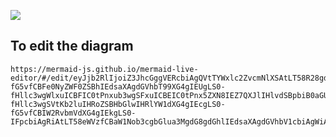 [![](https://mermaid.ink/img/eyJjb2RlIjoiZ3JhcGggVERcbiAgQVtTYWxlc2ZvcmNlXSAtLT58R28gdG8gR2xpcCB0ZWFtfCBCe2xvZ2dlZCBpbnRvIEdsaXA_fVxuICBCIC0tPnxub3wgQ1tMb2cgaW50byBHbGlwXVxuICBCIC0tPnx5ZXN8IER7SXMgdGhlcmUgYSBHbGlwIHRlYW0_fVxuICBDIC0tPiBEXG4gIEQgLS0-fG5vfCBFe0NyZWF0ZSBhIEdsaXAgdGVhbT99XG4gIEUgLS0-fHllc3wgWlxuICBFIC0tPnxub3wgSFxuICBEIC0tPnx5ZXN8IEZ7QXJlIHlvdSBpbiB0aGUgR2xpcCB0ZWFtP31cbiAgRiAtLT58bm98IEd7Sm9pbiB0aGUgdGVhbT99XG4gIEcgLS0-fHllc3wgSVtKb2luIHRoZSBHbGlwIHRlYW1dXG4gIEcgLS0-fG5vfCBIW2RvbmVdXG4gIEkgLS0-IFpcbiAgRiAtLT58eWVzfCBaW1Nob3cgbGlua3MgdG8gdGhlIEdsaXAgdGVhbV1cbiAgWiAtLT4gSFxuXHRcdCIsIm1lcm1haWQiOnsidGhlbWUiOiJkZWZhdWx0In0sInVwZGF0ZUVkaXRvciI6ZmFsc2V9)](https://mermaid-js.github.io/mermaid-live-editor/#/edit/eyJjb2RlIjoiZ3JhcGggVERcbiAgQVtTYWxlc2ZvcmNlXSAtLT58R28gdG8gR2xpcCB0ZWFtfCBCe2xvZ2dlZCBpbnRvIEdsaXA_fVxuICBCIC0tPnxub3wgQ1tMb2cgaW50byBHbGlwXVxuICBCIC0tPnx5ZXN8IER7SXMgdGhlcmUgYSBHbGlwIHRlYW0_fVxuICBDIC0tPiBEXG4gIEQgLS0-fG5vfCBFe0NyZWF0ZSBhIEdsaXAgdGVhbT99XG4gIEUgLS0-fHllc3wgWlxuICBFIC0tPnxub3wgSFxuICBEIC0tPnx5ZXN8IEZ7QXJlIHlvdSBpbiB0aGUgR2xpcCB0ZWFtP31cbiAgRiAtLT58bm98IEd7Sm9pbiB0aGUgdGVhbT99XG4gIEcgLS0-fHllc3wgSVtKb2luIHRoZSBHbGlwIHRlYW1dXG4gIEcgLS0-fG5vfCBIW2RvbmVdXG4gIEkgLS0-IFpcbiAgRiAtLT58eWVzfCBaW1Nob3cgbGlua3MgdG8gdGhlIEdsaXAgdGVhbV1cbiAgWiAtLT4gSFxuXHRcdCIsIm1lcm1haWQiOnsidGhlbWUiOiJkZWZhdWx0In0sInVwZGF0ZUVkaXRvciI6ZmFsc2V9)


## To edit the diagram

```
https://mermaid-js.github.io/mermaid-live-editor/#/edit/eyJjb2RlIjoiZ3JhcGggVERcbiAgQVtTYWxlc2ZvcmNlXSAtLT58R28gdG8gR2xpcCB0ZWFtfCBCe2xvZ2dlZCBpbnRvIEdsaXA_fVxuICBCIC0tPnxub3wgQ1tMb2cgaW50byBHbGlwXVxuICBCIC0tPnx5ZXN8IER7SXMgdGhlcmUgYSBHbGlwIHRlYW0_fVxuICBDIC0tPiBEXG4gIEQgLS0-fG5vfCBFe0NyZWF0ZSBhIEdsaXAgdGVhbT99XG4gIEUgLS0-fHllc3wgWlxuICBFIC0tPnxub3wgSFxuICBEIC0tPnx5ZXN8IEZ7QXJlIHlvdSBpbiB0aGUgR2xpcCB0ZWFtP31cbiAgRiAtLT58bm98IEd7Sm9pbiB0aGUgdGVhbT99XG4gIEcgLS0-fHllc3wgSVtKb2luIHRoZSBHbGlwIHRlYW1dXG4gIEcgLS0-fG5vfCBIW2RvbmVdXG4gIEkgLS0-IFpcbiAgRiAtLT58eWVzfCBaW1Nob3cgbGlua3MgdG8gdGhlIEdsaXAgdGVhbV1cbiAgWiAtLT4gSFxuXHRcdCIsIm1lcm1haWQiOnsidGhlbWUiOiJkZWZhdWx0In0sInVwZGF0ZUVkaXRvciI6ZmFsc2V9
```
